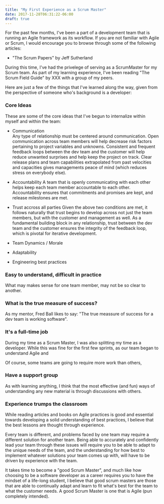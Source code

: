 ```yaml
---
title: "My First Experience as a Scrum Master"
date: 2017-11-28T06:31:22-06:00
draft: true
---
```



For the past few months, I've been a part of a development team that is running an Agile framework as its workflow.
If you are not familiar with Agile or Scrum, I would encourage you to browse through some of the following articles:

- "The Scrum Papers" by Jeff Sutherland



During this time, I've had the privelege of serving as a ScrumMaster for my Scrum team.
As part of my learning experience, I've been reading "The Scrum Field Guide" by XXX with a group of my peers.

Here are just a few of the things that I've learned along the way, given from the perspective of someone who's
background is a developer:


### Core Ideas
These are some of the core ideas that I've begun to internalize within myself and within the team:

- Communication \
Any type of relationship must be centered around communication. Open communication across team members will help
decrease risk factors pertaining to project variables and unknowns. Consistent and frequent feedback loops between the
dev team and the customer will help reduce unwanted surprises and help keep the project on track. Clear release plans
and team capabilities extrapolated from past velocities and capacities gives managements peace of mind (which reduces
stress on everybody else).

- Accountability
A team that is openly communicating with each other helps keep each team member accountable to each other.
Accountability ensures that commitments and promises are kept, and release milestones are met.


- Trust accross all parties
Given the above two conditions are met, it follows naturally that trust begins to develop across not just the team
members, but with the customer and management as well. 
As a fundamental building block in any relationship, trust between the dev team and the customer ensures the integrity
of the feedback loop, which is pivotal for iterative development.




- Team Dynamics / Morale

- Adaptability
- Engineering best practices





### Easy to understand, difficult in practice
What may makes sense for one team member, may not be so clear to another.



### What is the true measure of success?
As my mentor, Fred Ball likes to say: "The true meassure of success for a dev team is working software".


### It's a full-time job
During my time as a Scrum Master, I was also splitting my time as a developer. While this was fine for the first few
sprints, as our team began to understand Agile and 

Of course, some teams are going to require more work than others,





### Have a support group 
As with learning anything, I think that the most effective (and fun) ways of understanding any new material is through
discussions with others. 




### Experience trumps the classroom
While reading articles and books on Agile practices is good and essential towards developing a solid understanding of
best practices, I believe that the best lessons are thought through experience.

Every team is different, and problems faced by one team may require a different solution for another team. Being able
to accurately and confidently lead your team through these issues will require you to be able to adapt to the unique
needs of the team, and the understanding for how best to implement whatever solutions your team comes up with, will have
to be driven by experience with the team.

It takes time to become a "good Scrum Master", and much like how choosing to be a software developer as a career
requires you to have the mindset of a life-long student, I believe that good scrum masters are those that are able to
continually adapt and learn to fit what's best for the team to what the customer needs. 
A good Scrum Master is one that is Agile (pun completely intended).
